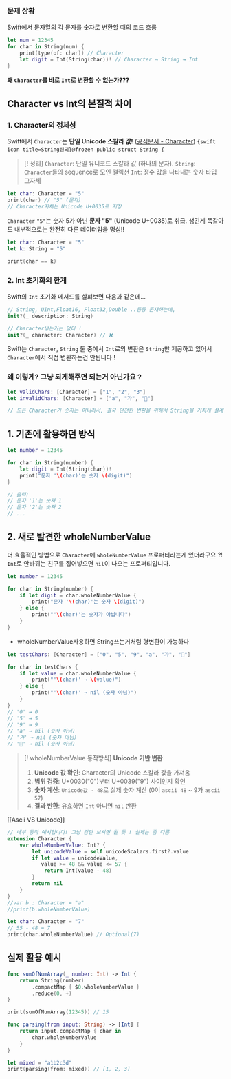 ### 문제 상황

Swift에서 문자열의 각 문자를 숫자로 변환할 때의 코드 흐름 

```swift title:Int->String->Char->String->Int
let num = 12345
for char in String(num) {
    print(type(of: char)) // Character
    let digit = Int(String(char))! // Character → String → Int
}
```

**왜 `Character`를 바로 `Int`로 변환할 수 없는가???**

## Character vs Int의 본질적 차이

### 1. Character의 정체성

Swift에서 `Character`는 **단일 Unicode 스칼라 값!** ([공식문서 - Character](https://developer.apple.com/documentation/swift/character))
`{swift icon title=String정의}@frozen public struct String {`

>[! 정리]
>`Character`: 단일 유니코드 스칼라 값 (하나의 문자).
>`String`: `Character`들의 sequence로 모인 컬렉션 
>`Int`: 정수 값을 나타내는 숫자 타입 그자체
>

```swift title:Character저장방식
let char: Character = "5"
print(char) // "5" (문자)
// Character자체는 Unicode U+0035로 저장
```

`Character` `"5"`는 숫자 5가 아닌 **문자 "5"** (Unicode U+0035)로 취급.
생긴게 똑같아도 내부적으로는 완전히 다른 데이터임을 명심!!

```swift title:Character-String비교_불가❌
let char: Character = "5"
let k: String = "5"

print(char == k)
```

### 2. Int 초기화의 한계

Swift의 `Int` 초기화 메서드를 살펴보면 다음과 같은데... 

```swift
// String, UInt,Float16, Float32,Double ..등등 존재하는데,
init?(_ description: String)

// Character넣는거는 없다 ! 
init?(_ character: Character) // ❌
```

Swift는 `Character`, `String` 둘 중에서 `Int`로의 변환은 `String`만 제공하고 있어서 
`Character`에서 직접 변환하는건 안됩니다 ! 

### 왜 이렇게?  그냥 되게해주면 되는거 아닌가요 ?

```swift
let validChars: [Character] = ["1", "2", "3"]
let invalidChars: [Character] = ["a", "가", "🎉"]

// 모든 Character가 숫자는 아니라서, 결국 안전한 변환을 위해서 String을 거치게 설계됨. 이유는 뭐 찾아보니까 엄청 다양하던데, 결론은 혼란을 줄이기 위함
```

## 1. 기존에 활용하던 방식

```swift
let number = 12345

for char in String(number) {
    let digit = Int(String(char))!
    print("문자 '\(char)'는 숫자 \(digit)")
}

// 출력:
// 문자 '1'는 숫자 1
// 문자 '2'는 숫자 2
// ...
```

## 2. 새로 발견한 wholeNumberValue

더 효율적인 방법으로 `Character`에 `wholeNumberValue` 프로퍼티라는게 있더라구요 ?! 
`Int`로 안바뀌는 친구를 집어넣으면 `nil`이 나오는 프로퍼티입니다.

```swift
let number = 12345

for char in String(number) {
    if let digit = char.wholeNumberValue {
        print("문자 '\(char)'는 숫자 \(digit)")
    } else {
        print("'\(char)'는 숫자가 아닙니다")
    }
}
```
- wholeNumberValue사용하면 String쓰는거처럼 형변환이 가능하다 
```swift
let testChars: [Character] = ["0", "5", "9", "a", "가", "🎉"]

for char in testChars {
    if let value = char.wholeNumberValue {
        print("'\(char)' → \(value)")
    } else {
        print("'\(char)' → nil (숫자 아님)")
    }
}
// '0' → 0
// '5' → 5
// '9' → 9
// 'a' → nil (숫자 아님)
// '가' → nil (숫자 아님)
// '🎉' → nil (숫자 아님)
```

>[! wholeNumberValue 동작방식]
>**Unicode 기반 변환**
>1. **Unicode 값 확인**: Character의 Unicode 스칼라 값을 가져옴
>2. **범위 검증**: U+0030("0")부터 U+0039("9") 사이인지 확인
>3. **숫자 계산**: `Unicode값 - 48`로 실제 숫자 계산 (0이 `ascii 48` ~  9가 `ascii 57`)
>4. **결과 반환**: 유효하면 `Int` 아니면 `nil` 반환 

[[Ascii VS Unicode]]

```swift
// 내부 동작 예시입니다! 그냥 감만 보시면 될 듯 ! 실제는 좀 다름 
extension Character {
    var wholeNumberValue: Int? {
        let unicodeValue = self.unicodeScalars.first?.value
        if let value = unicodeValue,
           value >= 48 && value <= 57 {
            return Int(value - 48)
        }
        return nil
    }
}
//var b : Character = "a"
//print(b.wholeNumberValue)
```


```swift title:사용예시
let char: Character = "7"
// 55 - 48 = 7
print(char.wholeNumberValue) // Optional(7)
```

## 실제 활용 예시

```swift title:wholeNumberValue+reduce
func sumOfNumArray(_ number: Int) -> Int {
    return String(number)
        .compactMap { $0.wholeNumberValue }
        .reduce(0, +)
}

print(sumOfNumArray(12345)) // 15
```

```swift title:안전_숫자_파싱
func parsing(from input: String) -> [Int] {
    return input.compactMap { char in
        char.wholeNumberValue
    }
}

let mixed = "a1b2c3d"
print(parsing(from: mixed)) // [1, 2, 3]
```
